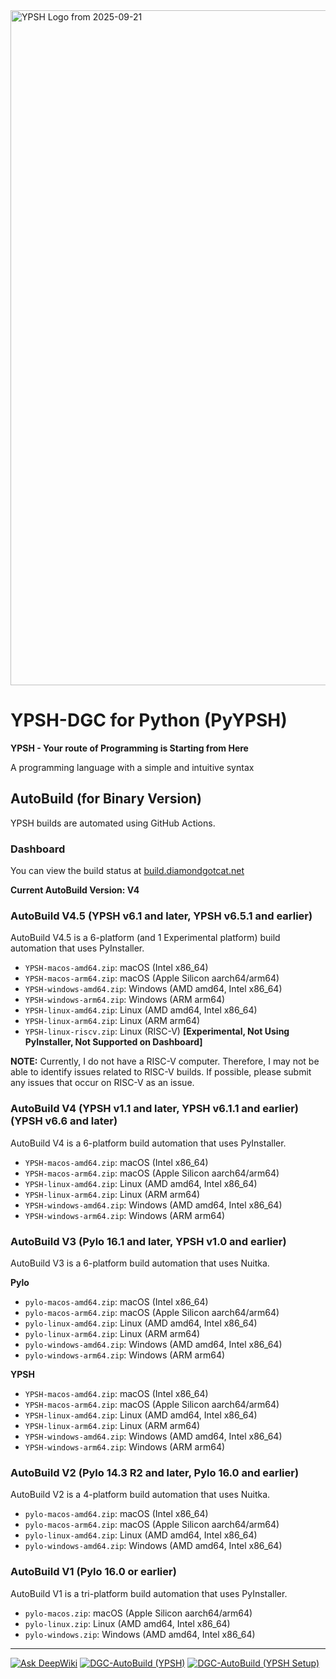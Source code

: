 
<img width="1920" height="1080" alt="YPSH Logo from 2025-09-21" src="https://github.com/user-attachments/assets/c60412a6-0042-4e87-9aa4-474d9c6b9c68" />

# YPSH-DGC for Python (PyYPSH)
**YPSH - Your route of Programming is Starting from Here**

A programming language with a simple and intuitive syntax

## AutoBuild (for Binary Version)
YPSH builds are automated using GitHub Actions.

### Dashboard
You can view the build status at [build.diamondgotcat.net](https://build.diamondgotcat.net/)

**Current AutoBuild Version: V4**

### AutoBuild V4.5 (YPSH v6.1 and later, YPSH v6.5.1 and earlier)
AutoBuild V4.5 is a 6-platform (and 1 Experimental platform) build automation that uses PyInstaller.
- `YPSH-macos-amd64.zip`: macOS (Intel x86_64)
- `YPSH-macos-arm64.zip`: macOS (Apple Silicon aarch64/arm64)
- `YPSH-windows-amd64.zip`: Windows (AMD amd64, Intel x86_64)
- `YPSH-windows-arm64.zip`: Windows (ARM arm64)
- `YPSH-linux-amd64.zip`: Linux (AMD amd64, Intel x86_64)
- `YPSH-linux-arm64.zip`: Linux (ARM arm64)
- `YPSH-linux-riscv.zip`: Linux (RISC-V) **[Experimental, Not Using PyInstaller, Not Supported on Dashboard]**

**NOTE:**
Currently, I do not have a RISC-V computer.
Therefore, I may not be able to identify issues related to RISC-V builds.
If possible, please submit any issues that occur on RISC-V as an issue.

### AutoBuild V4 (YPSH v1.1 and later, YPSH v6.1.1 and earlier) (YPSH v6.6 and later)
AutoBuild V4 is a 6-platform build automation that uses PyInstaller.
- `YPSH-macos-amd64.zip`: macOS (Intel x86_64)
- `YPSH-macos-arm64.zip`: macOS (Apple Silicon aarch64/arm64)
- `YPSH-linux-amd64.zip`: Linux (AMD amd64, Intel x86_64)
- `YPSH-linux-arm64.zip`: Linux (ARM arm64)
- `YPSH-windows-amd64.zip`: Windows (AMD amd64, Intel x86_64)
- `YPSH-windows-arm64.zip`: Windows (ARM arm64)

### AutoBuild V3 (Pylo 16.1 and later, YPSH v1.0 and earlier)
AutoBuild V3 is a 6-platform build automation that uses Nuitka.

**Pylo**
- `pylo-macos-amd64.zip`: macOS (Intel x86_64)
- `pylo-macos-arm64.zip`: macOS (Apple Silicon aarch64/arm64)
- `pylo-linux-amd64.zip`: Linux (AMD amd64, Intel x86_64)
- `pylo-linux-arm64.zip`: Linux (ARM arm64)
- `pylo-windows-amd64.zip`: Windows (AMD amd64, Intel x86_64)
- `pylo-windows-arm64.zip`: Windows (ARM arm64)

**YPSH**
- `YPSH-macos-amd64.zip`: macOS (Intel x86_64)
- `YPSH-macos-arm64.zip`: macOS (Apple Silicon aarch64/arm64)
- `YPSH-linux-amd64.zip`: Linux (AMD amd64, Intel x86_64)
- `YPSH-linux-arm64.zip`: Linux (ARM arm64)
- `YPSH-windows-amd64.zip`: Windows (AMD amd64, Intel x86_64)
- `YPSH-windows-arm64.zip`: Windows (ARM arm64)

### AutoBuild V2 (Pylo 14.3 R2 and later, Pylo 16.0 and earlier)
AutoBuild V2 is a 4-platform build automation that uses Nuitka.
- `pylo-macos-amd64.zip`: macOS (Intel x86_64)
- `pylo-macos-arm64.zip`: macOS (Apple Silicon aarch64/arm64)
- `pylo-linux-amd64.zip`: Linux (AMD amd64, Intel x86_64)
- `pylo-windows-amd64.zip`: Windows (AMD amd64, Intel x86_64)

### AutoBuild V1 (Pylo 16.0 or earlier)
AutoBuild V1 is a tri-platform build automation that uses PyInstaller.
- `pylo-macos.zip`: macOS (Apple Silicon aarch64/arm64)
- `pylo-linux.zip`: Linux (AMD amd64, Intel x86_64)
- `pylo-windows.zip`: Windows (AMD amd64, Intel x86_64)

---

[![Ask DeepWiki](https://deepwiki.com/badge.svg)](https://deepwiki.com/YPSH-DGC/YPSH) [![DGC-AutoBuild (YPSH)](https://github.com/YPSH-DGC/YPSH/actions/workflows/ypsh-build.yml/badge.svg?event=release)](https://github.com/YPSH-DGC/YPSH/actions/workflows/ypsh-build.yml) [![DGC-AutoBuild (YPSH Setup)](https://github.com/YPSH-DGC/YPSH/actions/workflows/setup-build.yml/badge.svg?event=release)](https://github.com/YPSH-DGC/YPSH/actions/workflows/setup-build.yml)
